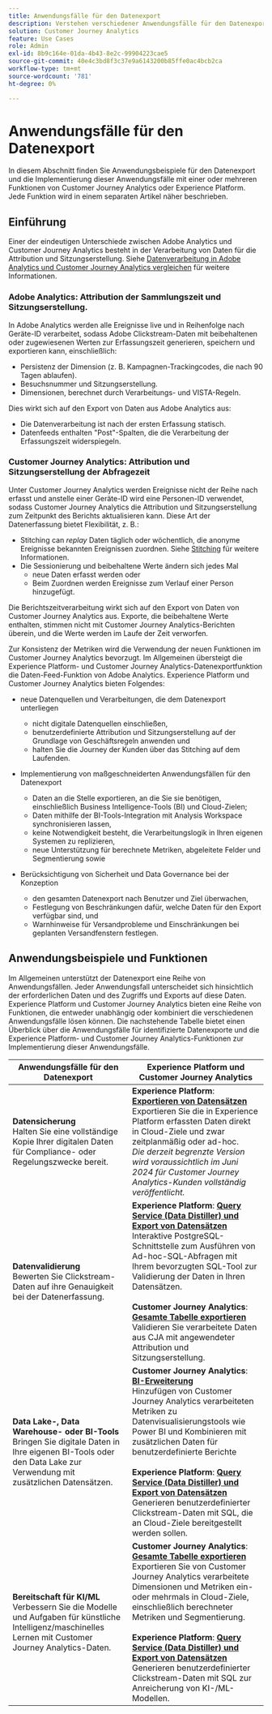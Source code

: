 ```yaml
---
title: Anwendungsfälle für den Datenexport
description: Verstehen verschiedener Anwendungsfälle für den Datenexport zum Customer Journey Analytics
solution: Customer Journey Analytics
feature: Use Cases
role: Admin
exl-id: 8b9c164e-01da-4b43-8e2c-99904223cae5
source-git-commit: 40e4c3bd8f3c37e9a6143200b85ffe0ac4bcb2ca
workflow-type: tm+mt
source-wordcount: '781'
ht-degree: 0%

---
```


# Anwendungsfälle für den Datenexport

In diesem Abschnitt finden Sie Anwendungsbeispiele für den Datenexport und die Implementierung dieser Anwendungsfälle mit einer oder mehreren Funktionen von Customer Journey Analytics oder Experience Platform. Jede Funktion wird in einem separaten Artikel näher beschrieben.

## Einführung

Einer der eindeutigen Unterschiede zwischen Adobe Analytics und Customer Journey Analytics besteht in der Verarbeitung von Daten für die Attribution und Sitzungserstellung. Siehe [Datenverarbeitung in Adobe Analytics und Customer Journey Analytics vergleichen](/help/getting-started/aa-vs-cja/data-processing-comparisons.md) für weitere Informationen.

### Adobe Analytics: Attribution der Sammlungszeit und Sitzungserstellung.

In Adobe Analytics werden alle Ereignisse live und in Reihenfolge nach Geräte-ID verarbeitet, sodass Adobe Clickstream-Daten mit beibehaltenen oder zugewiesenen Werten zur Erfassungszeit generieren, speichern und exportieren kann, einschließlich:

* Persistenz der Dimension (z. B. Kampagnen-Trackingcodes, die nach 90 Tagen ablaufen).
* Besuchsnummer und Sitzungserstellung.
* Dimensionen, berechnet durch Verarbeitungs- und VISTA-Regeln.

Dies wirkt sich auf den Export von Daten aus Adobe Analytics aus:

* Die Datenverarbeitung ist nach der ersten Erfassung statisch.
* Datenfeeds enthalten &quot;Post&quot;-Spalten, die die Verarbeitung der Erfassungszeit widerspiegeln.


### Customer Journey Analytics: Attribution und Sitzungserstellung der Abfragezeit

Unter Customer Journey Analytics werden Ereignisse nicht der Reihe nach erfasst und anstelle einer Geräte-ID wird eine Personen-ID verwendet, sodass Customer Journey Analytics die Attribution und Sitzungserstellung zum Zeitpunkt des Berichts aktualisieren kann. Diese Art der Datenerfassung bietet Flexibilität, z. B.:

* Stitching can _replay_ Daten täglich oder wöchentlich, die anonyme Ereignisse bekannten Ereignissen zuordnen. Siehe [Stitching](../../stitching/overview.md) für weitere Informationen.
* Die Sessionierung und beibehaltene Werte ändern sich jedes Mal
   * neue Daten erfasst werden oder
   * Beim Zuordnen werden Ereignisse zum Verlauf einer Person hinzugefügt.

Die Berichtszeitverarbeitung wirkt sich auf den Export von Daten von Customer Journey Analytics aus. Exporte, die beibehaltene Werte enthalten, stimmen nicht mit Customer Journey Analytics-Berichten überein, und die Werte werden im Laufe der Zeit verworfen.

Zur Konsistenz der Metriken wird die Verwendung der neuen Funktionen im Customer Journey Analytics bevorzugt. Im Allgemeinen übersteigt die Experience Platform- und Customer Journey Analytics-Datenexportfunktion die Daten-Feed-Funktion von Adobe Analytics. Experience Platform und Customer Journey Analytics bieten Folgendes:

* neue Datenquellen und Verarbeitungen, die dem Datenexport unterliegen

   * nicht digitale Datenquellen einschließen,
   * benutzerdefinierte Attribution und Sitzungserstellung auf der Grundlage von Geschäftsregeln anwenden und
   * halten Sie die Journey der Kunden über das Stitching auf dem Laufenden.

* Implementierung von maßgeschneiderten Anwendungsfällen für den Datenexport

   * Daten an die Stelle exportieren, an die Sie sie benötigen, einschließlich Business Intelligence-Tools (BI) und Cloud-Zielen;
   * Daten mithilfe der BI-Tools-Integration mit Analysis Workspace synchronisieren lassen,
   * keine Notwendigkeit besteht, die Verarbeitungslogik in Ihren eigenen Systemen zu replizieren,
   * neue Unterstützung für berechnete Metriken, abgeleitete Felder und Segmentierung sowie

* Berücksichtigung von Sicherheit und Data Governance bei der Konzeption

   * den gesamten Datenexport nach Benutzer und Ziel überwachen,
   * Festlegung von Beschränkungen dafür, welche Daten für den Export verfügbar sind, und
   * Warnhinweise für Versandprobleme und Einschränkungen bei geplanten Versandfenstern festlegen.


## Anwendungsbeispiele und Funktionen

Im Allgemeinen unterstützt der Datenexport eine Reihe von Anwendungsfällen. Jeder Anwendungsfall unterscheidet sich hinsichtlich der erforderlichen Daten und des Zugriffs und Exports auf diese Daten. Experience Platform und Customer Journey Analytics bieten eine Reihe von Funktionen, die entweder unabhängig oder kombiniert die verschiedenen Anwendungsfälle lösen können. Die nachstehende Tabelle bietet einen Überblick über die Anwendungsfälle für identifizierte Datenexporte und die Experience Platform- und Customer Journey Analytics-Funktionen zur Implementierung dieser Anwendungsfälle.

| Anwendungsfälle für den Datenexport | Experience Platform und Customer Journey Analytics |
|---|---|
| **Datensicherung**<br/> Halten Sie eine vollständige Kopie Ihrer digitalen Daten für Compliance- oder Regelungszwecke bereit. | **Experience Platform**: [**Exportieren von Datensätzen**](export-datasets.md)<br/> Exportieren Sie die in Experience Platform erfassten Daten direkt in Cloud-Ziele und zwar zeitplanmäßig oder ad-hoc.<br/>*Die derzeit begrenzte Version wird voraussichtlich im Juni 2024 für Customer Journey Analytics-Kunden vollständig veröffentlicht.* |
| **Datenvalidierung**<br/> Bewerten Sie Clickstream-Daten auf ihre Genauigkeit bei der Datenerfassung. | **Experience Platform**: [**Query Service (Data Distiller) und Export von Datensätzen**](queryservice-export-datasets.md)<br/> Interaktive PostgreSQL-Schnittstelle zum Ausführen von Ad-hoc-SQL-Abfragen mit Ihrem bevorzugten SQL-Tool zur Validierung der Daten in Ihren Datensätzen.<br/><br/>**Customer Journey Analytics**: [**Gesamte Tabelle exportieren**](export-full-table.md)<br/> Validieren Sie verarbeitete Daten aus CJA mit angewendeter Attribution und Sitzungserstellung. |
| **Data Lake-, Data Warehouse- oder BI-Tools**<br/> Bringen Sie digitale Daten in Ihre eigenen BI-Tools oder den Data Lake zur Verwendung mit zusätzlichen Datensätzen. | **Customer Journey Analytics**: [**BI-Erweiterung**](bi-extension.md)<br/> Hinzufügen von Customer Journey Analytics verarbeiteten Metriken zu Datenvisualisierungstools wie Power BI und Kombinieren mit zusätzlichen Daten für benutzerdefinierte Berichte <br/><br/>**Experience Platform**: [**Query Service (Data Distiller) und Export von Datensätzen**](queryservice-export-datasets.md)<br> Generieren benutzerdefinierter Clickstream-Daten mit SQL, die an Cloud-Ziele bereitgestellt werden sollen. |
| **Bereitschaft für KI/ML**<br/> Verbessern Sie die Modelle und Aufgaben für künstliche Intelligenz/maschinelles Lernen mit Customer Journey Analytics-Daten. | **Customer Journey Analytics**: [**Gesamte Tabelle exportieren**](export-full-table.md)<br/> Exportieren Sie von Customer Journey Analytics verarbeitete Dimensionen und Metriken ein- oder mehrmals in Cloud-Ziele, einschließlich berechneter Metriken und Segmentierung.<br/><br/>**Experience Platform**: [**Query Service (Data Distiller) und Export von Datensätzen**](queryservice-export-datasets.md)<br/> Generieren benutzerdefinierter Clickstream-Daten mit SQL zur Anreicherung von KI-/ML-Modellen. |
